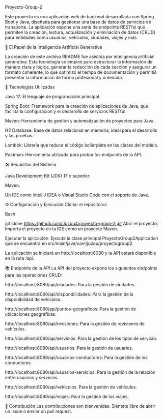 Proyecto-Group-2

Este proyecto es una aplicación web de backend desarrollada con Spring Boot y Java, diseñada para gestionar una base de datos de servicios de transporte. La aplicación expone una serie de endpoints RESTful que permiten la creación, lectura, actualización y eliminación de datos (CRUD) para entidades como usuarios, vehículos, ciudades, viajes y más.

🤖 El Papel de la Inteligencia Artificial Generativa

La creación de este archivo README fue asistida por inteligencia artificial generativa. Esta tecnología se empleó para estructurar la información de manera clara y lógica, generar la redacción de cada sección y asegurar un formato coherente, lo que optimizó el tiempo de documentación y permitió presentar la información de forma profesional y ordenada.

🚀 Tecnologías Utilizadas

Java 17: El lenguaje de programación principal.

Spring Boot: Framework para la creación de aplicaciones de Java, que facilita la configuración y el desarrollo de servicios RESTful.

Maven: Herramienta de gestión y automatización de proyectos para Java.

H2 Database: Base de datos relacional en memoria, ideal para el desarrollo y las pruebas.

Lombok: Librería que reduce el código boilerplate en las clases del modelo.

Postman: Herramienta utilizada para probar los endpoints de la API.

🛠️ Requisitos del Sistema

Java Development Kit (JDK) 17 o superior.

Maven.

Un IDE como IntelliJ IDEA o Visual Studio Code con el soporte de Java.

⚙️ Configuración y Ejecución
Clonar el repositorio:

Bash

git clone https://github.com/Juzou4/proyecto-group-2.git
Abrir el proyecto:
Importa el proyecto en tu IDE como un proyecto Maven.

Ejecutar la aplicación:
Ejecuta la clase principal ProyectoGroup2Application que se encuentra en src/main/java/com/juzou/proyectogroup2.

La aplicación se iniciará en http://localhost:8080 y la API estará disponible en la ruta /api.

📚 Endpoints de la API
La API del proyecto expone los siguientes endpoints para las operaciones CRUD:

http://localhost:8080/api/ciudades: Para la gestión de ciudades.

http://localhost:8080/api/disponibilidades: Para la gestión de la disponibilidad de vehículos.

http://localhost:8080/api/puntos-geograficos: Para la gestión de ubicaciones geográficas.

http://localhost:8080/api/revisiones: Para la gestión de revisiones de vehículos.

http://localhost:8080/api/servicios: Para la gestión de los tipos de servicio.

http://localhost:8080/api/usuarios: Para la gestión de usuarios.

http://localhost:8080/api/usuarios-conductores: Para la gestión de los conductores.

http://localhost:8080/api/usuarios-servicios: Para la gestión de la relación entre usuarios y servicios.

http://localhost:8080/api/vehiculos: Para la gestión de vehículos.

http://localhost:8080/api/viajes: Para la gestión de los viajes.

🤝 Contribución
Las contribuciones son bienvenidas. Siéntete libre de abrir un issue o enviar un pull request.
